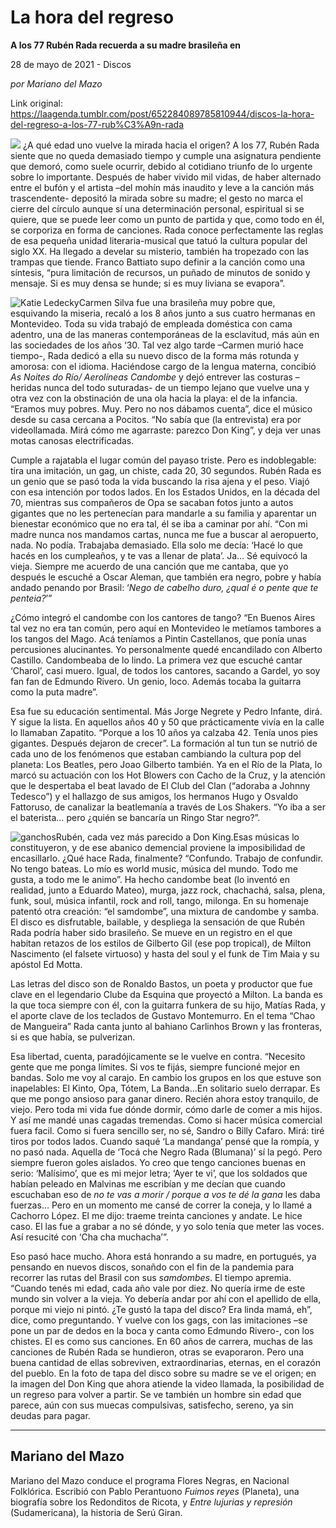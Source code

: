 # La hora del regreso

**A los 77 Rubén Rada recuerda a su madre brasileña en**

28 de mayo de 2021 - Discos

_por Mariano del Mazo_

Link original: https://laagenda.tumblr.com/post/652284089785810944/discos-la-hora-del-regreso-a-los-77-rub%C3%A9n-rada

![](https://64.media.tumblr.com/5c0b4fb836b0e1d67e091b1b81db09bf/efd6dc68e0be0d54-db/s500x750/72f1328340185e2813b18f593f6f1453b4a1ba46.jpg)
¿A qué edad uno vuelve la mirada hacia el origen? A los 77, Rubén Rada siente que no queda demasiado tiempo y cumple una asignatura pendiente que demoró, como suele ocurrir, debido al cotidiano triunfo de lo urgente sobre lo importante. Después de haber vivido mil vidas, de haber alternado entre el bufón y el artista –del mohín más inaudito y leve a la canción más trascendente- depositó la mirada sobre su madre; el gesto no marca el cierre del círculo aunque sí una determinación personal, espiritual si se quiere, que se puede leer como un punto de partida y que, como todo en él, se corporiza en forma de canciones. Rada conoce perfectamente las reglas de esa pequeña unidad literaria-musical que tatuó la cultura popular del siglo XX. Ha llegado a develar su misterio, también ha tropezado con las trampas que tiende. Franco Battiato supo definir a la canción como una síntesis, “pura limitación de recursos, un puñado de minutos de sonido y mensaje. Si es muy densa se hunde; si es muy liviana se evapora”. 

![Katie Ledecky](https://64.media.tumblr.com/9302cd78d495ee25ed56769f5e54b63d/efd6dc68e0be0d54-f8/s400x600/3f5cc5e0e153ee3ee535e094d1efd6ddb5420ab0.jpg)Carmen Silva fue una brasileña muy pobre que, esquivando la miseria, recaló a los 8 años junto a sus cuatro hermanas en Montevideo. Toda su vida trabajó de empleada doméstica con cama adentro, una de las maneras contemporáneas de la esclavitud, más aún en las sociedades de los años ‘30. Tal vez algo tarde –Carmen murió hace tiempo-, Rada dedicó a ella su nuevo disco de la forma más rotunda y amorosa: con el idioma. Haciéndose cargo de la lengua materna, concibió *As Noites do Río/ Aerolíneas Candombe* y dejó entrever las costuras –heridas nunca del todo suturadas- de un tiempo lejano que vuelve una y otra vez con la obstinación de una ola hacia la playa: el de la infancia. “Eramos muy pobres. Muy. Pero no nos dábamos cuenta”, dice el músico desde su casa cercana a Pocitos. “No sabía que (la entrevista) era por videollamada. Mirá cómo me agarraste: parezco Don King”, y deja ver unas motas canosas electrificadas.

Cumple a rajatabla el lugar común del payaso triste. Pero es indoblegable: tira una imitación, un gag, un chiste, cada 20, 30 segundos. Rubén Rada es un genio que se pasó toda la vida buscando la risa ajena y el peso. Viajó con esa intención por todos lados. En los Estados Unidos, en la década del 70, mientras sus compañeros de Opa se sacaban fotos junto a autos gigantes que no les pertenecían para mandarle a su familia y aparentar un bienestar económico que no era tal, él se iba a caminar por ahí. “Con mi madre nunca nos mandamos cartas, nunca me fue a buscar al aeropuerto, nada. No podía. Trabajaba demasiado. Ella solo me decía: ‘Hacé lo que hacés en los cumpleaños, y te vas a llenar de plata’. Ja… Sé equivocó la vieja. Siempre me acuerdo de una canción que me cantaba, que yo después le escuché a Oscar Aleman, que también era negro, pobre y había andado penando por Brasil: ‘*Nego de cabelho duro, ¿qual é o pente que te penteia?*’”

¿Cómo integró el candombe con los cantores de tango? “En Buenos Aires tal vez no era tan común, pero aquí en Montevideo le metíamos tambores a los tangos del Mago. Acá teníamos a Pintin Castellanos, que ponía unas percusiones alucinantes. Yo personalmente quedé encandilado con Alberto Castillo. Candombeaba de lo lindo. La primera vez que escuché cantar ‘Charol’, casi muero. Igual, de todos los cantores, sacando a Gardel, yo soy fan fan de Edmundo Rivero. Un genio, loco. Además tocaba la guitarra como la puta madre”.

Esa fue su educación sentimental. Más Jorge Negrete y Pedro Infante, dirá. Y sigue la lista. En aquellos años 40 y 50 que prácticamente vivía en la calle lo llamaban Zapatito. “Porque a los 10 años ya calzaba 42. Tenía unos pies gigantes. Después dejaron de crecer”. La formación al tun tun se nutrió de cada uno de los fenómenos que estaban cambiando la cultura pop del planeta: Los Beatles, pero Joao Gilberto también. Ya en el Río de la Plata, lo marcó su actuación con los Hot Blowers con Cacho de la Cruz, y la atención que le despertaba el beat lavado de El Club del Clan (“adoraba a Johnny Tedesco”) y el hallazgo de sus amigos, los hermanos Hugo y Osvaldo Fattoruso, de canalizar la beatlemanía a través de Los Shakers. “Yo iba a ser el baterista… pero ¿quién se bancaría un Ringo Star negro?”.

![ganchos](https://64.media.tumblr.com/fc3975cfecbb7f5bc3c31d3456513518/efd6dc68e0be0d54-33/s500x750/602dbebc17ac5cdd4cf0e8c97da62c8d75103266.jpg)Rubén, cada vez más parecido a Don King.Esas músicas lo constituyeron, y de ese abanico demencial proviene la imposibilidad de encasillarlo. ¿Qué hace Rada, finalmente? “Confundo. Trabajo de confundir. No tengo bateas. Lo mío es world music, música del mundo. Todo me gusta, a todo me le animo”. Ha hecho candombe beat (lo inventó en realidad, junto a Eduardo Mateo), murga, jazz rock, chachachá, salsa, plena, funk, soul, música infantil, rock and roll, tango, milonga. En su homenaje patentó otra creación: “el samdombe”, una mixtura de candombe y samba. El disco es disfrutable, bailable, y despliega la sensación de que Rubén Rada podría haber sido brasileño. Se mueve en un registro en el que habitan retazos de los estilos de Gilberto Gil (ese pop tropical), de Milton Nascimento (el falsete virtuoso) y hasta del soul y el funk de Tim Maia y su apóstol Ed Motta.

Las letras del disco son de Ronaldo Bastos, un poeta y productor que fue clave en el legendario Clube da Esquina que proyectó a Milton. La banda es la que toca siempre con él, con la guitarra funkera de su hijo, Matías Rada, y el aporte clave de los teclados de Gustavo Montemurro. En el tema “Chao de Mangueira” Rada canta junto al bahiano Carlinhos Brown y las fronteras, si es que había, se pulverizan. 

Esa libertad, cuenta, paradójicamente se le vuelve en contra. “Necesito gente que me ponga límites. Si vos te fijás, siempre funcioné mejor en bandas. Solo me voy al carajo. En cambio los grupos en los que estuve son inapelables: El Kinto, Opa, Tótem, La Banda…En solitario suelo derrapar. Es que me pongo ansioso para ganar dinero. Recién ahora estoy tranquilo, de viejo. Pero toda mi vida fue dónde dormir, cómo darle de comer a mis hijos. Y así me mandé unas cagadas tremendas. Como si hacer música comercial fuera facil. Como si fuera sencillo ser, no sé, Sandro o Billy Cafaro. Mirá: tiré tiros por todos lados. Cuando saqué ‘La mandanga’ pensé que la rompía, y no pasó nada. Aquella de ‘Tocá che Negro Rada (Blumana)’ sí la pegó. Pero siempre fueron goles aislados. Yo creo que tengo canciones buenas en serio: ‘Malísimo’, que es mi mejor letra; ‘Ayer te vi’, que los soldados que habían peleado en Malvinas me escribían y me decían que cuando escuchaban eso de *no te vas a morir / porque a vos te dé la gana* les daba fuerzas… Pero en un momento me cansé de correr la coneja, y lo llamé a Cachorro López. El me dijo: traeme treinta canciones y andate. Le hice caso. El las fue a grabar a no sé dónde, y yo solo tenía que meter las voces. Así resucité con ‘Cha cha muchacha’”. 

Eso pasó hace mucho. Ahora está honrando a su madre, en portugués, ya pensando en nuevos discos, sonañdo con el fin de la pandemia para recorrer las rutas del Brasil con sus *samdombes*. El tiempo apremia. “Cuando tenés mi edad, cada año vale por diez. No quería irme de este mundo sin volver a la vieja. Yo debería andar por ahí con el apellido de ella, porque mi viejo ni pintó. ¿Te gustó la tapa del disco? Era linda mamá, eh”, dice, como preguntando. Y vuelve con los gags, con las imitaciones –se pone un par de dedos en la boca y canta como Edmundo Rivero-, con los chistes. El es como sus canciones. En 60 años de carrera, muchas de las canciones de Rubén Rada se hundieron, otras se evaporaron. Pero una buena cantidad de ellas sobreviven, extraordinarias, eternas, en el corazón del pueblo. En la foto de tapa del disco sobre su madre se ve el origen; en la imagen del Don King que ahora atiende la video llamada, la posibilidad de un regreso para volver a partir. Se ve también un hombre sin edad que parece, aún con sus muecas compulsivas, satisfecho, sereno, ya sin deudas para pagar. 

  




---

 Mariano del Mazo
-----------------

 Mariano del Mazo conduce el programa Flores Negras, en Nacional Folklórica. Escribió con Pablo Perantuono *Fuimos reyes* (Planeta), una biografía sobre los Redonditos de Ricota, y *Entre lujurias y represión* (Sudamericana), la historia de Serú Giran.

